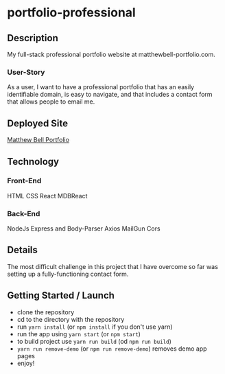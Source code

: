 # portfolio-professional

## Description

My full-stack professional portfolio website at matthewbell-portfolio.com.

### User-Story

As a user, I want to have a professional portfolio that has an easily identifiable domain, is easy to navigate, and that includes a contact form that allows people to email me.

## Deployed Site

[Matthew Bell Portfolio](https://portfolio-mattbell.herokuapp.com/gallery_code "Deployed App on Heroku")

## Technology

### Front-End

HTML
CSS
React
MDBReact

### Back-End

NodeJs
Express and Body-Parser
Axios
MailGun
Cors

## Details

The most difficult challenge in this project that I have overcome so far was setting up a fully-functioning contact form.

## Getting Started / Launch

- clone the repository
- cd to the directory with the repository
- run `yarn install` (or `npm install` if you don't use yarn)
- run the app using `yarn start` (or `npm start`)
- to build project use `yarn run build` (od `npm run build`)
- `yarn run remove-demo` (or `npm run remove-demo`) removes demo app pages
- enjoy!
